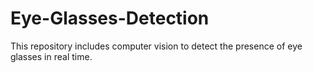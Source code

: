 # Eye-Glasses-Detection
This repository includes computer vision to detect the presence of eye glasses in real time. 
